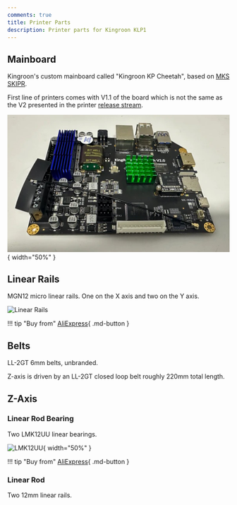 ```yaml
---
comments: true
title: Printer Parts
description: Printer parts for Kingroon KLP1
---
```


## Mainboard

Kingroon's custom mainboard called "Kingroon KP Cheetah", based on [MKS SKIPR](https://www.aliexpress.com/item/1005004509354702.html?aff_fcid=166358c921274e8b927d0c0b45c149f6-1683324450389-05113-_DeCkcSN&tt=CPS_NORMAL&aff_fsk=_DeCkcSN&aff_platform=shareComponent-detail&sk=_DeCkcSN&aff_trace_key=166358c921274e8b927d0c0b45c149f6-1683324450389-05113-_DeCkcSN&terminal_id=165068c405fe431e83f4b86336c9e8c9&afSmartRedirect=y). 

First line of printers comes with V1.1 of the board which is not the same as the V2 presented in the printer [release stream](https://youtu.be/YSQdchuTED0?t=5047).

![Printer mainboard](/images/parts/mainboard.jpg){ width="50%" }


## Linear Rails

MGN12 micro linear rails. One on the X axis and two on the Y axis.

![Linear Rails](/images/parts/linear_rail.jpg)

!!! tip "Buy from"
    [AliExpress](https://www.aliexpress.com/item/1005001616596752.html?aff_fcid=ced2496ebe7b4944b8f0288f8cca0c62-1683799116909-09088-_DkNbsiz&tt=CPS_NORMAL&aff_fsk=_DkNbsiz&aff_platform=shareComponent-detail&sk=_DkNbsiz&aff_trace_key=ced2496ebe7b4944b8f0288f8cca0c62-1683799116909-09088-_DkNbsiz&terminal_id=6db88f7b3fff4670be83ec2d245af448&afSmartRedirect=y){ .md-button }

## Belts

LL-2GT 6mm belts, unbranded.

Z-axis is driven by an LL-2GT closed loop belt roughly 220mm total length.

## Z-Axis

### Linear Rod Bearing

Two LMK12UU linear bearings. 

![LMK12UU](/images/parts/LMK12UU.jpg){ width="50%" }

!!! tip "Buy from"
    [AliExpress](https://www.aliexpress.com/item/1005002323423252.html?aff_fcid=dead8cff389a4a1989160ea89850d605-1683798880461-05755-_DcxzF73&tt=CPS_NORMAL&aff_fsk=_DcxzF73&aff_platform=shareComponent-detail&sk=_DcxzF73&aff_trace_key=dead8cff389a4a1989160ea89850d605-1683798880461-05755-_DcxzF73&terminal_id=6db88f7b3fff4670be83ec2d245af448&afSmartRedirect=y){ .md-button }

### Linear Rod

Two 12mm linear rails.


